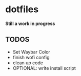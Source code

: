 # dotfiles
**Still a work in progress**
## TODOS
- Set Waybar Color
- finish wofi config
- clean up code
- OPTIONAL: write install script

